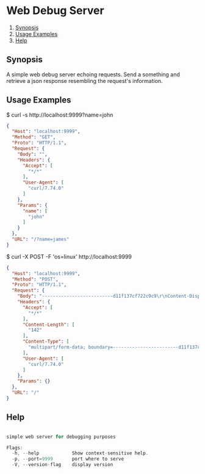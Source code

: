# Web Debug Server

<!--- mdtoc: toc begin -->

1. [Synopsis](#synopsis)
2. [Usage Examples](#usage-examples)
3. [Help](#help)<!--- mdtoc: toc end -->

## Synopsis

A simple web debug server echoing requests. Send a something and retrieve a json response resembling the request's information.

## Usage Examples

$ curl -s http://localhost:9999?name=john

```json
{
  "Host": "localhost:9999",
  "Method": "GET",
  "Proto": "HTTP/1.1",
  "Request": {
    "Body": "",
    "Headers": {
      "Accept": [
        "*/*"
      ],
      "User-Agent": [
        "curl/7.74.0"
      ]
    },
    "Params": {
      "name": [
        "john"
      ]
    }
  },
  "URL": "/?name=james"
}
```

$ curl -X POST -F 'os=linux' http://localhost:9999

```json
{
  "Host": "localhost:9999",
  "Method": "POST",
  "Proto": "HTTP/1.1",
  "Request": {
    "Body": "--------------------------d11f137cf722c9c9\r\nContent-Disposition: form-data; name=\"os\"\r\n\r\nlinux\r\n--------------------------d11f137cf722c9c9--\r\n",
    "Headers": {
      "Accept": [
        "*/*"
      ],
      "Content-Length": [
        "142"
      ],
      "Content-Type": [
        "multipart/form-data; boundary=------------------------d11f137cf722c9c9"
      ],
      "User-Agent": [
        "curl/7.74.0"
      ]
    },
    "Params": {}
  },
  "URL": "/"
}
```

## Help

```go mdox-exec="r -h"

simple web server for debugging purposes

Flags:
  -h, --help            Show context-sensitive help.
  -p, --port=9999       port where to serve
  -V, --version-flag    display version
```
